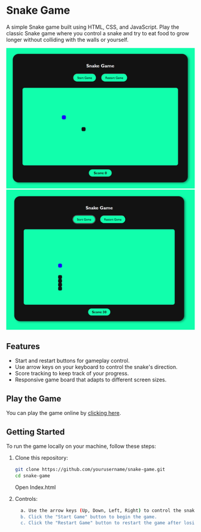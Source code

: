 # Snake Game

A simple Snake game built using HTML, CSS, and JavaScript. Play the classic Snake game where you control a snake and try to eat food to grow longer without colliding with the walls or yourself.

<a align="center" flex-column>
   
![Snake Game Screenshot](WebPageImage.png)
![Snake Game Screenshot](WebPageImageGameplay.png)
<a/>

## Features

- Start and restart buttons for gameplay control.
- Use arrow keys on your keyboard to control the snake's direction.
- Score tracking to keep track of your progress.
- Responsive game board that adapts to different screen sizes.

## Play the Game

You can play the game online by [clicking here](link_to_your_live_game).

## Getting Started

To run the game locally on your machine, follow these steps:

1. Clone this repository:

   ```bash
   git clone https://github.com/yourusername/snake-game.git
   cd snake-game
    ```
   Open Index.html
   
2. Controls:
   ```bash
     a. Use the arrow keys (Up, Down, Left, Right) to control the snake's direction.
     b. Click the "Start Game" button to begin the game.
     c. Click the "Restart Game" button to restart the game after losing.
   ```
